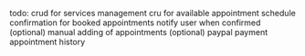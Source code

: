 todo:
crud for services management
cru for available appointment schedule
confirmation for booked appointments
notify user when confirmed (optional)
manual adding of appointments (optional)
paypal payment
appointment history
